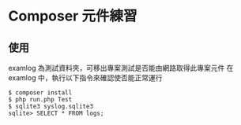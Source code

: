 # Composer 元件練習
## 使用
examlog 為測試資料夾，可移出專案測試是否能由網路取得此專案元件
在 examlog 中，執行以下指令來確認使否能正常運行
```shell
$ composer install
$ php run.php Test
$ sqlite3 syslog.sqlite3
sqlite> SELECT * FROM logs;
```
